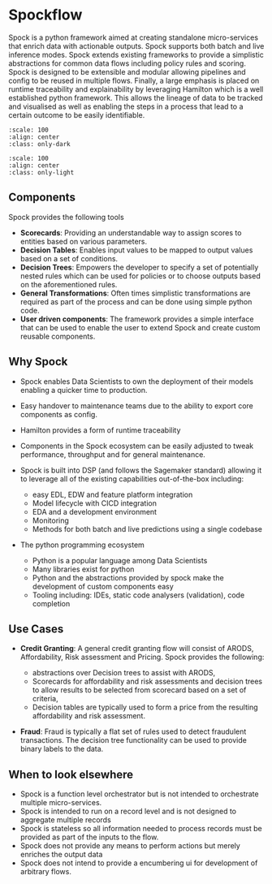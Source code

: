 # Spockflow
Spock is a python framework aimed at creating standalone micro-services that enrich data with actionable outputs. Spock supports both batch and live inference modes. Spock extends existing frameworks to provide a simplistic abstractions for common data flows including policy rules and scoring. Spock is designed to be extensible and modular allowing pipelines and config to be reused in multiple flows. Finally, a large emphasis is placed on runtime traceability and explainability by leveraging Hamilton which is a well established python framework. This allows the lineage of data to be tracked and visualised as well as enabling the steps in a process that lead to a certain outcome to be easily identifiable.
```{figure} ./_static/getting-started/example_pipeline.drawio.svg
:scale: 100
:align: center
:class: only-dark
```
```{figure} ./_static/getting-started/example_pipeline_light.drawio.svg
:scale: 100
:align: center
:class: only-light
```
 
## Components
Spock provides the following tools 

- **Scorecards**: Providing an understandable way to assign scores to entities based on various parameters.
- **Decision Tables**: Enables input values to be mapped to output values based on a set of conditions.
- **Decision Trees**: Empowers the developer to specify a set of potentially nested rules which can be used for policies or to choose outputs based on the aforementioned rules.
- **General Transformations**: Often times simplistic transformations are required as part of the process and can be done using simple python code.
- **User driven components**: The framework provides a simple interface that can be used to enable the user to extend Spock and create custom reusable components.

## Why Spock
- Spock enables Data Scientists to own the deployment of their models enabling a quicker time to production.
- Easy handover to maintenance teams due to the ability to export core components as config.
- Hamilton provides a form of runtime traceability
- Components in the Spock ecosystem can be easily adjusted to tweak performance, throughput and for general maintenance.
- Spock is built into DSP (and follows the Sagemaker standard) allowing it to leverage all of the existing capabilities out-of-the-box including:
    - easy EDL, EDW and feature platform integration
    - Model lifecycle with CICD integration
    - EDA and a development environment
    - Monitoring
    - Methods for both batch and live predictions using a single codebase

- The python programming ecosystem
    - Python is a popular language among Data Scientists
    - Many libraries exist for python
    - Python and the abstractions provided by spock make the development of custom components easy
    - Tooling including: IDEs, static code analysers (validation), code completion

## Use Cases
- **Credit Granting**: A general credit granting flow will consist of ARODS, Affordability, Risk assessment and Pricing. Spock provides the following:
    - abstractions over Decision trees to assist with ARODS,
    - Scorecards for affordability and risk assessments and decision trees to allow results to be selected from scorecard based on a set of criteria,
    - Decision tables are typically used to form a price from the resulting affordability and risk assessment.

- **Fraud**: Fraud is typically a flat set of rules used to detect fraudulent transactions. The decision tree functionality can be used to provide binary labels to the data.

## When to look elsewhere
- Spock is a function level orchestrator but is not intended to orchestrate multiple micro-services.
- Spock is intended to run on a record level and is not designed to aggregate multiple records
- Spock is stateless so all information needed to process records must be provided as part of the inputs to the flow.
- Spock does not provide any means to perform actions but merely enriches the output data
- Spock does not intend to provide a encumbering ui for development of arbitrary flows.
